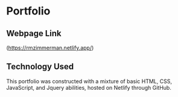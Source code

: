 # Portfolio

## Webpage Link

(https://rmzimmerman.netlify.app/)

## Technology Used

This portfolio was constructed with a mixture of basic HTML, CSS, JavaScript, and Jquery abilities, hosted on Netlify through GitHub.